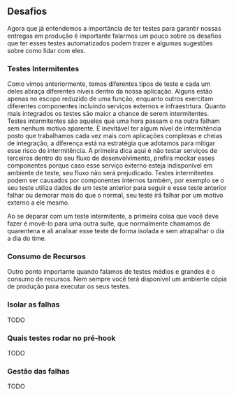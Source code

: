 ## Desafios

Agora que já entendemos a importância de ter testes para garantir nossas entregas em produção é importante falarmos um pouco sobre os desafios que ter esses testes automatizados podem trazer e algumas sugestões sobre como lidar com eles.

### Testes Intermitentes

Como vimos anteriormente, temos diferentes tipos de teste e cada um deles abraça diferentes níveis dentro da nossa aplicação. Alguns estão apenas no escopo reduzido de uma função, enquanto outros exercitam diferentes componentes incluindo serviços externos e infraestrtura. Quanto mais integrados os testes são maior a chance de serem intermitentes. Testes intermitentes são aqueles que uma hora passam e na outra falham sem nenhum motivo aparente. É inevitável ter algum nível de intermitência posto que trabalhamos cada vez mais com aplicações complexas e cheias de integração, a diferença está na estratégia que adotamos para mitigar esse risco de intermitência. A primeira dica aqui é não testar serviços de terceiros dentro do seu fluxo de desenvolvimento, prefira mockar esses componentes porque caso esse serviço externo esteja indisponível em ambiente de teste, seu fluxo não será prejudicado. Testes intermitentes podem ser causados por componentes internos também, por exemplo se o seu teste utiliza dados de um teste anterior para seguir e esse teste anterior falhar ou demorar mais do que o normal, seu teste irá falhar por um motivo externo a ele mesmo. 

Ao se deparar com um teste intermitente, a primeira coisa que você deve fazer é movê-lo para uma outra suíte, que normalmente chamamos de quarentena e ali analisar esse teste de forma isolada e sem atrapalhar o dia a dia do time.

### Consumo de Recursos

Outro ponto importante quando falamos de testes médios e grandes é o consumo de recursos. Nem sempre você terá disponível um ambiente cópia de produção para executar os seus testes.

### Isolar as falhas
TODO

### Quais testes rodar no pré-hook
TODO

### Gestão das falhas
TODO
